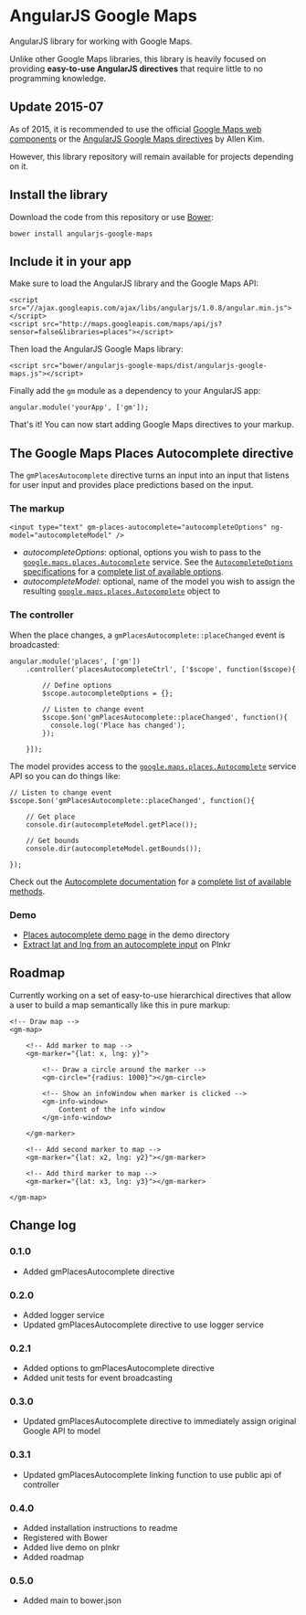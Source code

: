 # AngularJS Google Maps

AngularJS library for working with Google Maps.

Unlike other Google Maps libraries, this library is heavily focused on providing **easy-to-use AngularJS directives** that require little to no programming knowledge.

## Update 2015-07

As of 2015, it is recommended to use the official [Google Maps web components](http://googlewebcomponents.github.io/google-map/components/google-map/) or the [AngularJS Google Maps directives](https://github.com/allenhwkim/angularjs-google-maps) by Allen Kim.

However, this library repository will remain available for projects depending on it.

## Install the library

Download the code from this repository or use [Bower](http://bower.io):

    bower install angularjs-google-maps

## Include it in your app

Make sure to load the AngularJS library and the Google Maps API:

    <script src="//ajax.googleapis.com/ajax/libs/angularjs/1.0.8/angular.min.js"></script>
    <script src="http://maps.googleapis.com/maps/api/js?sensor=false&libraries=places"></script>

Then load the AngularJS Google Maps library:

    <script src="bower/angularjs-google-maps/dist/angularjs-google-maps.js"></script>

Finally add the `gm` module as a dependency to your AngularJS app:

    angular.module('yourApp', ['gm']);

That's it! You can now start adding Google Maps directives to your markup.

## The Google Maps Places Autocomplete directive

The `gmPlacesAutocomplete` directive turns an input into an input that listens for user input and provides place predictions based on the input.

### The markup

    <input type="text" gm-places-autocomplete="autocompleteOptions" ng-model="autocompleteModel" />

- *autocompleteOptions*: optional, options you wish to pass to the [`google.maps.places.Autocomplete`](https://developers.google.com/maps/documentation/javascript/reference?hl=nl#Autocomplete) service. See the [`AutocompleteOptions` specifications](https://developers.google.com/maps/documentation/javascript/reference?hl=nl#AutocompleteOptions) for a [complete list of available options](https://developers.google.com/maps/documentation/javascript/reference?hl=nl#AutocompleteOptions).
- *autocompleteModel*: optional, name of the model you wish to assign the resulting [`google.maps.places.Autocomplete`](https://developers.google.com/maps/documentation/javascript/reference?hl=nl#Autocomplete) object to

### The controller

When the place changes, a `gmPlacesAutocomplete::placeChanged` event is broadcasted:

    angular.module('places', ['gm'])
        .controller('placesAutocompleteCtrl', ['$scope', function($scope){

            // Define options
            $scope.autocompleteOptions = {};

            // Listen to change event
            $scope.$on('gmPlacesAutocomplete::placeChanged', function(){
              console.log('Place has changed');
            });

        }]);

The model provides access to the [`google.maps.places.Autocomplete`](https://developers.google.com/maps/documentation/javascript/reference?hl=nl#Autocomplete) service API so you can do things like:

    // Listen to change event
    $scope.$on('gmPlacesAutocomplete::placeChanged', function(){

        // Get place
        console.dir(autocompleteModel.getPlace());

        // Get bounds
        console.dir(autocompleteModel.getBounds());

    });


Check out the [Autocomplete documentation](https://developers.google.com/maps/documentation/javascript/reference?hl=nl#Autocomplete) for a [complete list of available methods](https://developers.google.com/maps/documentation/javascript/reference?hl=nl#Autocomplete).

### Demo

- [Places autocomplete demo page](https://github.com/jvandemo/angularjs-google-maps/tree/master/demo/places) in the demo directory
- [Extract lat and lng from an autocomplete input](http://plnkr.co/edit/iHa94x38uMd8VkBs148D?p=preview) on Plnkr

## Roadmap

Currently working on a set of easy-to-use hierarchical directives that allow a user to build a map semantically like this in pure markup:

    <!-- Draw map -->
    <gm-map>

        <!-- Add marker to map -->
        <gm-marker="{lat: x, lng: y}">

            <!-- Draw a circle around the marker -->
            <gm-circle="{radius: 1000}"></gm-circle>

            <!-- Show an infoWindow when marker is clicked -->
            <gm-info-window>
                Content of the info window
            </gm-info-window>

        </gm-marker>

        <!-- Add second marker to map -->
        <gm-marker="{lat: x2, lng: y2}"></gm-marker>

        <!-- Add third marker to map -->
        <gm-marker="{lat: x3, lng: y3}"></gm-marker>

    </gm-map>

## Change log

### 0.1.0

- Added gmPlacesAutocomplete directive

### 0.2.0

- Added logger service
- Updated gmPlacesAutocomplete directive to use logger service

### 0.2.1

- Added options to gmPlacesAutocomplete directive
- Added unit tests for event broadcasting

### 0.3.0

- Updated gmPlacesAutocomplete directive to immediately assign original Google API to model

### 0.3.1

- Updated gmPlacesAutocomplete linking function to use public api of controller

### 0.4.0

- Added installation instructions to readme
- Registered with Bower
- Added live demo on plnkr
- Added roadmap

### 0.5.0

- Added main to bower.json
